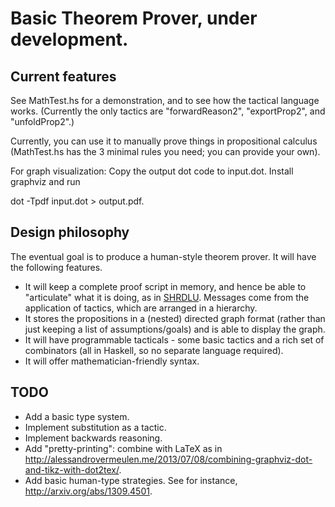 # Basic Theorem Prover, under development. #

## Current features ##

See MathTest.hs for a demonstration, and to see how the tactical language works. (Currently the only tactics are "forwardReason2", "exportProp2", and "unfoldProp2".)

Currently, you can use it to manually prove things in propositional calculus (MathTest.hs has the 3 minimal rules you need; you can provide your own).

For graph visualization: Copy the output dot code to input.dot. Install graphviz and run 

dot -Tpdf input.dot > output.pdf.

## Design philosophy ##

The eventual goal is to produce a human-style theorem prover. It will have the following features.

* It will keep a complete proof script in memory, and hence be able to "articulate" what it is doing, as in [SHRDLU](http://en.wikipedia.org/wiki/SHRDLU). Messages come from the application of tactics, which are arranged in a hierarchy.
* It stores the propositions in a (nested) directed graph format (rather than just keeping a list of assumptions/goals) and is able to display the graph.
* It will have programmable tacticals - some basic tactics and a rich set of combinators (all in Haskell, so no separate language required).
* It will offer mathematician-friendly syntax.

## TODO ##

* Add a basic type system.
* Implement substitution as a tactic.
* Implement backwards reasoning.
* Add "pretty-printing": combine with LaTeX as in http://alessandrovermeulen.me/2013/07/08/combining-graphviz-dot-and-tikz-with-dot2tex/.
* Add basic human-type strategies. See for instance, http://arxiv.org/abs/1309.4501.

